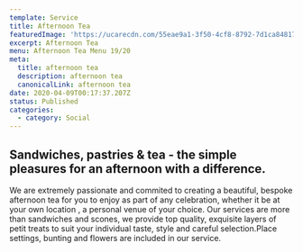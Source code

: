 ```yaml
---
template: Service
title: Afternoon Tea
featuredImage: 'https://ucarecdn.com/55eae9a1-3f50-4cf8-8792-7d1ca8481779/'
excerpt: Afternoon Tea
menu: Afternoon Tea Menu 19/20
meta:
  title: afternoon tea
  description: afternoon tea
  canonicalLink: afternoon tea
date: 2020-04-09T00:17:37.207Z
status: Published
categories:
  - category: Social
---
```

## Sandwiches, pastries & tea - the simple pleasures for an afternoon with a difference.

We are extremely passionate and commited to creating a beautiful, bespoke afternoon tea for you to enjoy as part of any celebration, whether it be at your own location , a personal venue of your choice. Our services are more than sandwiches and scones, we provide top quality, exquisite layers of petit treats to suit your individual taste, style and careful selection.Place settings, bunting and flowers are included in our service.